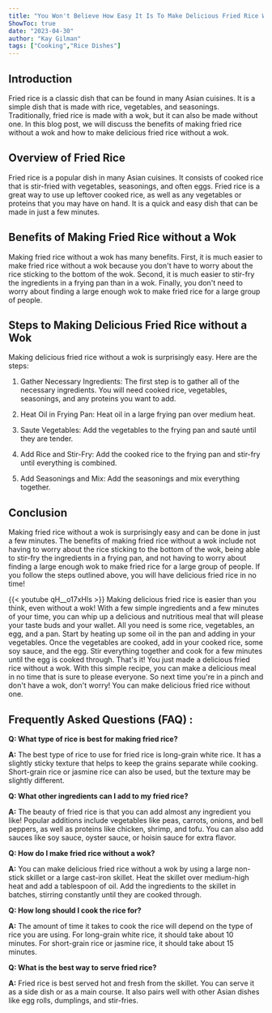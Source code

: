 ```yaml
---
title: "You Won't Believe How Easy It Is To Make Delicious Fried Rice Without a Wok!"
ShowToc: true 
date: "2023-04-30"
author: "Kay Gilman" 
tags: ["Cooking","Rice Dishes"]
---
```

## Introduction

Fried rice is a classic dish that can be found in many Asian cuisines. It is a simple dish that is made with rice, vegetables, and seasonings. Traditionally, fried rice is made with a wok, but it can also be made without one. In this blog post, we will discuss the benefits of making fried rice without a wok and how to make delicious fried rice without a wok.

## Overview of Fried Rice

Fried rice is a popular dish in many Asian cuisines. It consists of cooked rice that is stir-fried with vegetables, seasonings, and often eggs. Fried rice is a great way to use up leftover cooked rice, as well as any vegetables or proteins that you may have on hand. It is a quick and easy dish that can be made in just a few minutes.

## Benefits of Making Fried Rice without a Wok

Making fried rice without a wok has many benefits. First, it is much easier to make fried rice without a wok because you don't have to worry about the rice sticking to the bottom of the wok. Second, it is much easier to stir-fry the ingredients in a frying pan than in a wok. Finally, you don't need to worry about finding a large enough wok to make fried rice for a large group of people.

## Steps to Making Delicious Fried Rice without a Wok

Making delicious fried rice without a wok is surprisingly easy. Here are the steps:

1. Gather Necessary Ingredients: The first step is to gather all of the necessary ingredients. You will need cooked rice, vegetables, seasonings, and any proteins you want to add.

2. Heat Oil in Frying Pan: Heat oil in a large frying pan over medium heat.

3. Saute Vegetables: Add the vegetables to the frying pan and sauté until they are tender.

4. Add Rice and Stir-Fry: Add the cooked rice to the frying pan and stir-fry until everything is combined.

5. Add Seasonings and Mix: Add the seasonings and mix everything together.

## Conclusion

Making fried rice without a wok is surprisingly easy and can be done in just a few minutes. The benefits of making fried rice without a wok include not having to worry about the rice sticking to the bottom of the wok, being able to stir-fry the ingredients in a frying pan, and not having to worry about finding a large enough wok to make fried rice for a large group of people. If you follow the steps outlined above, you will have delicious fried rice in no time!

{{< youtube qH__o17xHls >}} 
Making delicious fried rice is easier than you think, even without a wok! With a few simple ingredients and a few minutes of your time, you can whip up a delicious and nutritious meal that will please your taste buds and your wallet. All you need is some rice, vegetables, an egg, and a pan. Start by heating up some oil in the pan and adding in your vegetables. Once the vegetables are cooked, add in your cooked rice, some soy sauce, and the egg. Stir everything together and cook for a few minutes until the egg is cooked through. That's it! You just made a delicious fried rice without a wok. With this simple recipe, you can make a delicious meal in no time that is sure to please everyone. So next time you're in a pinch and don't have a wok, don't worry! You can make delicious fried rice without one.

## Frequently Asked Questions (FAQ) :
**Q: What type of rice is best for making fried rice?**

**A:** The best type of rice to use for fried rice is long-grain white rice. It has a slightly sticky texture that helps to keep the grains separate while cooking. Short-grain rice or jasmine rice can also be used, but the texture may be slightly different. 

**Q: What other ingredients can I add to my fried rice?**

**A:** The beauty of fried rice is that you can add almost any ingredient you like! Popular additions include vegetables like peas, carrots, onions, and bell peppers, as well as proteins like chicken, shrimp, and tofu. You can also add sauces like soy sauce, oyster sauce, or hoisin sauce for extra flavor. 

**Q: How do I make fried rice without a wok?**

**A:** You can make delicious fried rice without a wok by using a large non-stick skillet or a large cast-iron skillet. Heat the skillet over medium-high heat and add a tablespoon of oil. Add the ingredients to the skillet in batches, stirring constantly until they are cooked through. 

**Q: How long should I cook the rice for?**

**A:** The amount of time it takes to cook the rice will depend on the type of rice you are using. For long-grain white rice, it should take about 10 minutes. For short-grain rice or jasmine rice, it should take about 15 minutes. 

**Q: What is the best way to serve fried rice?**

**A:** Fried rice is best served hot and fresh from the skillet. You can serve it as a side dish or as a main course. It also pairs well with other Asian dishes like egg rolls, dumplings, and stir-fries.




